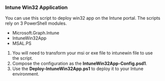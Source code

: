 ### Intune Win32 Application 

You can use this script to deploy win32 app on the Intune portal. The scripts rely on 3 PowerShell modules.
* Microsoft.Graph.Intune
* IntuneWin32App
* MSAL.PS

1. You will need to transform your msi or exe file to intunewin file to use the script.
2. Compose the configuration as the **IntuneWin32App-Config.psd1**.
3. Use the **Deploy-IntuneWin32App.ps1** to deploy it to your Intune environment.  
